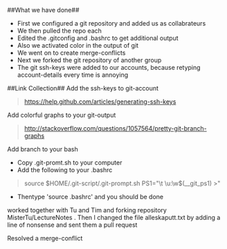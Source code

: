 ##What we have done##

* First we configured a git repository and added us as collabrateurs
* We then pulled the repo each
* Edited the .gitconfig and .bashrc to get additional output
* Also we activated color in the output of git
* We went on to create merge-conflicts
* Next we forked the git repository of another group
* The git ssh-keys were added to our accounts, because retyping account-details every time is annoying

##Link Collection##
Add the ssh-keys to git-account
> https://help.github.com/articles/generating-ssh-keys

Add colorful graphs to your git-output
> http://stackoverflow.com/questions/1057564/pretty-git-branch-graphs

Add branch to your bash
* Copy .git-promt.sh to your computer
* Add the following to your .bashrc

>source $HOME/.git-script/.git-prompt.sh
>PS1="\t \u:\w\$(__git_ps1) >" 

* Thentype 'source .bashrc' and you should be done

worked together with Tu and Tim and forking repository MisterTu/LectureNotes . Then I changed the file alleskaputt.txt by adding a line of nonsense and sent them a pull request

Resolved a merge-conflict
